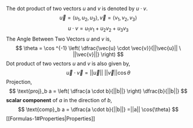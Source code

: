 The dot product of two vectors $u$ and $v$ is denoted by $u \cdot v$.
$$\vec{u} = \langle u_1,u_2,u_3 \rangle, \vec{v} = \langle v_1,v_2,v_3 \rangle$$
$$u \cdot v = u_1v_1+u_2v_2+u_3v_3$$
The Angle Between Two Vectors $u$ and $v$ is, 
$$
\theta = \cos ^{-1} \left( 
\dfrac{\vec{u} \cdot \vec{v}}{||\vec{u}|| \ ||\vec{v}||}
\right)
$$
Dot product of two vectors $u$ and $v$ is also given by, 
$$
\vec{u} \cdot \vec{v} = ||\vec{u}|| \ ||\vec{v}|| \cos{\theta}
$$
Projection, 
$$
\text{proj}_b a = \left( \dfrac{a \cdot b}{||b||} \right) \dfrac{b}{||b||}
$$
**scalar component** of $a$ in the direction of $b$,
$$
\text{comp}_b a = \dfrac{a \cdot b}{||b||} =||a|| \cos{\theta}
$$
[[Formulas-1#Properties|Properties]]